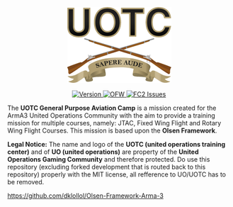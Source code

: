 <p align="center">
    <img src="https://github.com/PaxJaromeMalues/uotc_gp_jtac_fixed_rotary_camp/blob/master/uotc_logo.png">
</p>
<p align="center">
    <a href="https://github.com/PaxJaromeMalues/uotc_gp_jtac_fixed_rotary_camp/releases/latest">
        <img src="https://img.shields.io/badge/Version-1.0.0-green.svg" alt="Version">
    </a>
	<a href="https://github.com/dklollol/Olsen-Framework-Arma-3/releases/tag/3.3.3">
        <img src="https://img.shields.io/badge/OFW-3.3.3-blue.svg" alt="OFW">
    </a>
    <a href="https://github.com/PaxJaromeMalues/uotc_gp_jtac_fixed_rotary_camp/issues">
        <img src="https://img.shields.io/github/issues-raw/PaxJaromeMalues/uotc_gp_jtac_fixed_rotary_camp.svg?label=Issues" alt="FC2 Issues">
    </a>
</p>

The **UOTC General Purpose Aviation Camp** is a mission created for the ArmA3 United Operations Community with the aim to provide a training mission for multiple courses, namely: JTAC, Fixed Wing Flight and Rotary Wing Flight Courses.
This mission is based upon the **Olsen Framework**.

**Legal Notice:**
The name and logo of the **UOTC (united operations training center)** and of **UO (united operations)** are property of the **United Operations Gaming Community** and therefore protected.
Do use this repository (excluding forked development that is routed back to this repository) properly with the MIT license, all refference to UO/UOTC has to be removed.

https://github.com/dklollol/Olsen-Framework-Arma-3